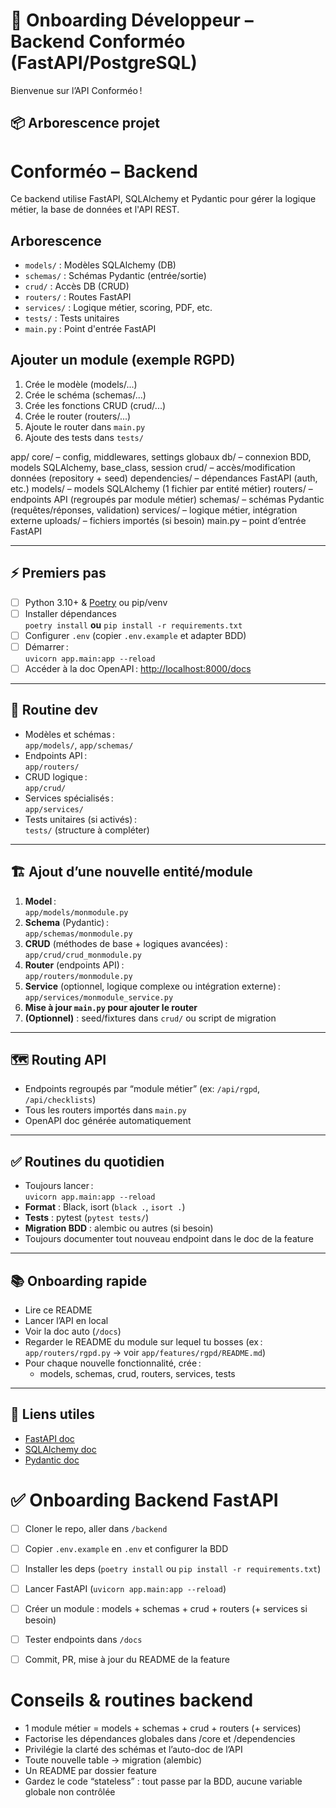 # 🚀 Onboarding Développeur – Backend Conforméo (FastAPI/PostgreSQL)

Bienvenue sur l’API Conforméo !

## 📦 Arborescence projet

# Conforméo – Backend

Ce backend utilise FastAPI, SQLAlchemy et Pydantic pour gérer la logique métier, la base de données et l'API REST.

## Arborescence
- `models/` : Modèles SQLAlchemy (DB)
- `schemas/` : Schémas Pydantic (entrée/sortie)
- `crud/` : Accès DB (CRUD)
- `routers/` : Routes FastAPI
- `services/` : Logique métier, scoring, PDF, etc.
- `tests/` : Tests unitaires
- `main.py` : Point d'entrée FastAPI

## Ajouter un module (exemple RGPD)
1. Crée le modèle (models/...)
2. Crée le schéma (schemas/...)
3. Crée les fonctions CRUD (crud/...)
4. Crée le router (routers/...)
5. Ajoute le router dans `main.py`
6. Ajoute des tests dans `tests/`


app/
core/ – config, middlewares, settings globaux
db/ – connexion BDD, models SQLAlchemy, base_class, session
crud/ – accès/modification données (repository + seed)
dependencies/ – dépendances FastAPI (auth, etc.)
models/ – models SQLAlchemy (1 fichier par entité métier)
routers/ – endpoints API (regroupés par module métier)
schemas/ – schémas Pydantic (requêtes/réponses, validation)
services/ – logique métier, intégration externe
uploads/ – fichiers importés (si besoin)
main.py – point d’entrée FastAPI


---

## ⚡ Premiers pas

- [ ] Python 3.10+ & [Poetry](https://python-poetry.org/) ou pip/venv
- [ ] Installer dépendances  
  `poetry install` **ou** `pip install -r requirements.txt`
- [ ] Configurer `.env` (copier `.env.example` et adapter BDD)
- [ ] Démarrer :  
  `uvicorn app.main:app --reload`
- [ ] Accéder à la doc OpenAPI : [http://localhost:8000/docs](http://localhost:8000/docs)

---

## 🚀 Routine dev

- Modèles et schémas :  
  `app/models/`, `app/schemas/`
- Endpoints API :  
  `app/routers/`
- CRUD logique :  
  `app/crud/`
- Services spécialisés :  
  `app/services/`
- Tests unitaires (si activés) :  
  `tests/` (structure à compléter)

---

## 🏗️ Ajout d’une nouvelle entité/module

1. **Model** :  
   `app/models/monmodule.py`
2. **Schema** (Pydantic) :  
   `app/schemas/monmodule.py`
3. **CRUD** (méthodes de base + logiques avancées) :  
   `app/crud/crud_monmodule.py`
4. **Router** (endpoints API) :  
   `app/routers/monmodule.py`
5. **Service** (optionnel, logique complexe ou intégration externe) :  
   `app/services/monmodule_service.py`
6. **Mise à jour `main.py` pour ajouter le router**
7. **(Optionnel)** : seed/fixtures dans `crud/` ou script de migration

---

## 🗺️ Routing API

- Endpoints regroupés par “module métier” (ex: `/api/rgpd`, `/api/checklists`)
- Tous les routers importés dans `main.py`
- OpenAPI doc générée automatiquement

---

## ✅ Routines du quotidien

- Toujours lancer :  
  `uvicorn app.main:app --reload`
- **Format** : Black, isort (`black .`, `isort .`)
- **Tests** : pytest (`pytest tests/`)
- **Migration BDD** : alembic ou autres (si besoin)
- Toujours documenter tout nouveau endpoint dans le doc de la feature

---

## 📚 Onboarding rapide

- Lire ce README
- Lancer l’API en local
- Voir la doc auto (`/docs`)
- Regarder le README du module sur lequel tu bosses (ex : `app/routers/rgpd.py` → voir `app/features/rgpd/README.md`)
- Pour chaque nouvelle fonctionnalité, crée :
  - models, schemas, crud, routers, services, tests

---

## 🔗 Liens utiles

- [FastAPI doc](https://fastapi.tiangolo.com/)
- [SQLAlchemy doc](https://docs.sqlalchemy.org/)
- [Pydantic doc](https://docs.pydantic.dev/)


# ✅ Onboarding Backend FastAPI

- [ ] Cloner le repo, aller dans `/backend`
- [ ] Copier `.env.example` en `.env` et configurer la BDD
- [ ] Installer les deps (`poetry install` ou `pip install -r requirements.txt`)
- [ ] Lancer FastAPI (`uvicorn app.main:app --reload`)
- [ ] Créer un module : models + schemas + crud + routers (+ services si besoin)
- [ ] Tester endpoints dans `/docs`
- [ ] Commit, PR, mise à jour du README de la feature



# Conseils & routines backend

- 1 module métier = models + schemas + crud + routers (+ services)
- Factorise les dépendances globales dans /core et /dependencies
- Privilégie la clarté des schémas et l’auto-doc de l’API
- Toute nouvelle table → migration (alembic)
- Un README par dossier feature
- Gardez le code “stateless” : tout passe par la BDD, aucune variable globale non contrôlée

